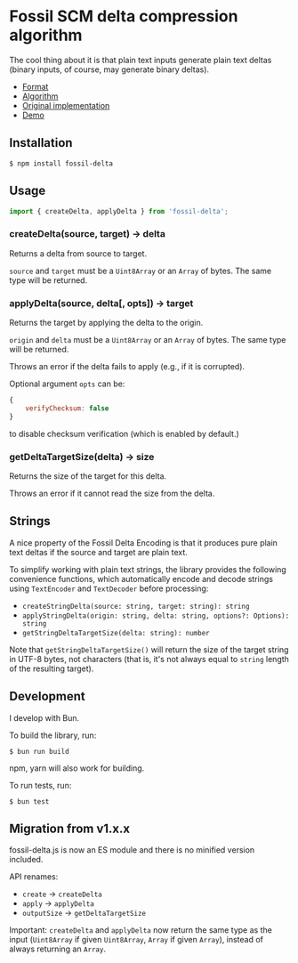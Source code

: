 Fossil SCM delta compression algorithm
======================================

The cool thing about it is that plain text inputs generate plain text deltas
(binary inputs, of course, may generate binary deltas).

* [Format](http://www.fossil-scm.org/index.html/doc/tip/www/delta_format.wiki)
* [Algorithm](http://www.fossil-scm.org/index.html/doc/tip/www/delta_encoder_algorithm.wiki)
* [Original implementation](http://www.fossil-scm.org/index.html/artifact/d1b0598adcd650b3551f63b17dfc864e73775c3d)
* [Demo](https://dchest.github.io/fossil-delta-js/)

Installation
------------

    $ npm install fossil-delta

Usage
-----

```javascript
import { createDelta, applyDelta } from 'fossil-delta';
```

### createDelta(source, target) -> delta

Returns a delta from source to target.

`source` and `target` must be a `Uint8Array` or an `Array` of bytes.
The same type will be returned.

### applyDelta(source, delta[, opts]) -> target

Returns the target by applying the delta to the origin.

`origin` and `delta` must be a `Uint8Array` or an `Array` of bytes.
The same type will be returned.

Throws an error if the delta fails to apply (e.g., if it is corrupted).

Optional argument `opts` can be:

```javascript
{
    verifyChecksum: false
}
```

to disable checksum verification (which is enabled by default.)

### getDeltaTargetSize(delta) -> size

Returns the size of the target for this delta.

Throws an error if it cannot read the size from the delta.


## Strings

A nice property of the Fossil Delta Encoding is that it produces pure plain text deltas
if the source and target are plain text.

To simplify working with plain text strings, the library provides the following convenience functions,
which automatically encode and decode strings using `TextEncoder` and `TextDecoder` before processing:

* `createStringDelta(source: string, target: string): string`
* `applyStringDelta(origin: string, delta: string, options?: Options): string`
* `getStringDeltaTargetSize(delta: string): number`

Note that `getStringDeltaTargetSize()` will return the size of the target string in UTF-8 bytes,
not characters (that is, it's not always equal to `string` length of the resulting target).


Development
-----------

I develop with Bun.

To build the library, run:

    $ bun run build

npm, yarn will also work for building.

To run tests, run:

    $ bun test


Migration from v1.x.x
---------------------

fossil-delta.js is now an ES module and there is no minified version included.

API renames:

- `create` -> `createDelta`
- `apply` -> `applyDelta`
- `outputSize` -> `getDeltaTargetSize`

Important: `createDelta` and `applyDelta` now return the same type as the input (`Uint8Array` if given `Uint8Array`, `Array` if given `Array`), instead of always returning an `Array`.
